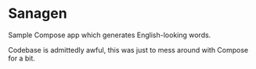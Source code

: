 # Sanagen

Sample Compose app which generates English-looking words.

Codebase is admittedly awful, this was just to mess around with Compose for a bit.
